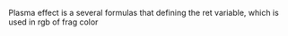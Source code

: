 Plasma effect is a several formulas that defining the ret variable, which is used in rgb of frag color